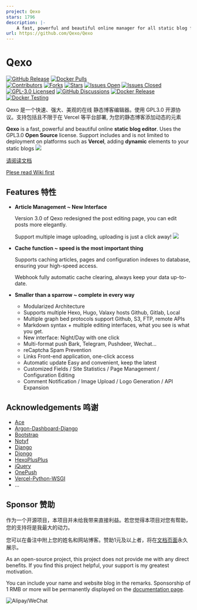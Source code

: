 ```yaml
---
project: Qexo
stars: 1796
description: |-
    A fast, powerful and beautiful online manager for all static blog frameworks. 
url: https://github.com/Qexo/Qexo
---
```


# Qexo
[![GitHub Release](https://img.shields.io/github/release/qexo/qexo.svg?style=for-the-badge&logo=Qase&color=005AA4)](https://github.com/qexo/qexo/releases/latest)
[![Docker Pulls](https://img.shields.io/docker/pulls/abudulin/qexo.svg?style=for-the-badge&logo=docker&logoColor=fff&color=005AA4&label=docker.io%20pulls)](https://hub.docker.com/r/abudulin/qexo)<br>
[![Contributors](https://img.shields.io/github/contributors-anon/qexo/qexo.svg?style=flat-square&logo=Qase&color=005AA4)](https://github.com/qexo/qexo/graphs/contributors)
[![Forks](https://img.shields.io/github/forks/qexo/qexo.svg?style=flat-square&logo=github&logoColor=fff&color=005AA4)](https://github.com/qexo/qexo/network/members)
[![Stars](https://img.shields.io/github/stars/qexo/qexo.svg?style=flat-square&logo=github&logoColor=fff&color=005AA4)](https://github.com/qexo/qexo/stargazers)
[![Issues Open](https://img.shields.io/github/issues/qexo/qexo.svg?style=flat-square&logo=github&logoColor=fff&color=005AA4&cacheSeconds=300)](https://github.com/qexo/qexo/issues)
[![Issues Closed](https://img.shields.io/github/issues-closed/qexo/qexo.svg?style=flat-square&logo=github&logoColor=fff&color=005AA4&cacheSeconds=300)](https://github.com/qexo/qexo/issues?q=is%3Aissue+is%3Aclosed)<br>
[![GPL-3.0 Licensed](https://img.shields.io/github/license/qexo/qexo.svg?style=flat-square&logo=Qase&color=e97536&cacheSeconds=14400)](https://github.com/qexo/qexo/blob/main/LICENSE.txt)
[![GitHub Discussions](https://img.shields.io/github/discussions/qexo/qexo?style=flat-square&logo=github&logoColor=fff&color=953B00&cacheSeconds=300)](https://github.com/qexo/qexo/discussions)
[![Docker Release](https://github.com/Qexo/Qexo/actions/workflows/docker-image-release.yml/badge.svg)](https://github.com/Qexo/Qexo/actions/workflows/docker-image-release.yml)
[![Docker Testing](https://github.com/Qexo/Qexo/actions/workflows/docker-image-testing.yml/badge.svg)](https://github.com/Qexo/Qexo/actions/workflows/docker-image-testing.yml)

Qexo 是一个快速、强大、美观的在线 静态博客编辑器。使用 GPL3.0 开源协议。支持包括且不限于在 Vercel 等平台部署, 为您的静态博客添加动态的元素

**Qexo** is a fast, powerful and beautiful online **static blog editor**. Uses the GPL3.0 **Open Source** license. Support includes and is not limited to deployment on platforms such as **Vercel**, adding **dynamic** elements to your static blogs
![](https://s2.loli.net/2024/07/19/r1XJPHnYANKbcRl.png)

[请阅读文档](https://www.oplog.cn/qexo/)

[Plese read Wiki first](https://www.oplog.cn/qexo/en/)
## Features 特性

- **Article Management ~ New Interface**

  Version 3.0 of Qexo redesigned the post editing page, you can edit posts more elegantly.

  Support multiple image uploading, uploading is just a click away!
![](https://s2.loli.net/2024/07/19/q3LlJutFDCvpbMh.png)
- **Cache function ~ speed is the most important thing**

    Supports caching articles, pages and configuration indexes to database, ensuring your high-speed access.

    Webhook fully automatic cache clearing, always keep your data up-to-date.
- **Smaller than a sparrow ~ complete in every way** 

  - Modularized Architecture
  - Supports multiple Hexo, Hugo, Valaxy hosts Github, Gitlab, Local
  - Multiple graph bed protocols support Github, S3, FTP, remote APIs
  - Markdown syntax + multiple editing interfaces, what you see is what you get.
  - New interface: Night/Day with one click
  - Multi-format push Bark, Telegram, Pushdeer, Wechat...
  - reCaptcha Spam Prevention
  - Links Front-end application, one-click access
  - Automatic update Easy and convenient, keep the latest
  - Customized Fields / Site Statistics / Page Management / Configuration Editing
  - Comment Notification / Image Upload / Logo Generation / API Expansion
## Acknowledgements 鸣谢
- [Ace](https://ace.c9.io/)
- [Argon-Dashboard-Django](https://github.com/creativetimofficial/argon-dashboard-django)
- [Bootstrap](https://getbootstrap.com/)
- [Notyf](https://github.com/caroso1222/notyf)
- [Django](https://github.com/django/django)
- [Djongo](https://github.com/nesdis/djongo)
- [HexoPlusPlus](https://github.com/HexoPlusPlus/HexoPlusPlus)
- [jQuery](https://jquery.com/)
- [OnePush](https://github.com/y1ndan/onepush)
- [Vercel-Python-WSGI](https://github.com/ardnt/vercel-python-wsgi)
- ...
## Sponsor 赞助
作为一个开源项目，本项目并未给我带来直接利益。若您觉得本项目对您有帮助，您的支持将是我最大的动力。

您可以在备注中附上您的姓名和网站博客。赞助1元及以上者，将在[文档页面](https://www.oplog.cn/qexo/dev/thanks.html)永久展示。

As an open-source project, this project does not provide me with any direct benefits. If you find this project helpful, your support is my greatest motivation.

You can include your name and website blog in the remarks. Sponsorship of 1 RMB or more will be 
permanently displayed on the [documentation page](https://www.oplog.cn/qexo/en/dev/thanks.html).

![Alipay/WeChat](https://github.com/user-attachments/assets/3ad5cf14-9296-4a7e-9a1b-1e4d317532a4)


